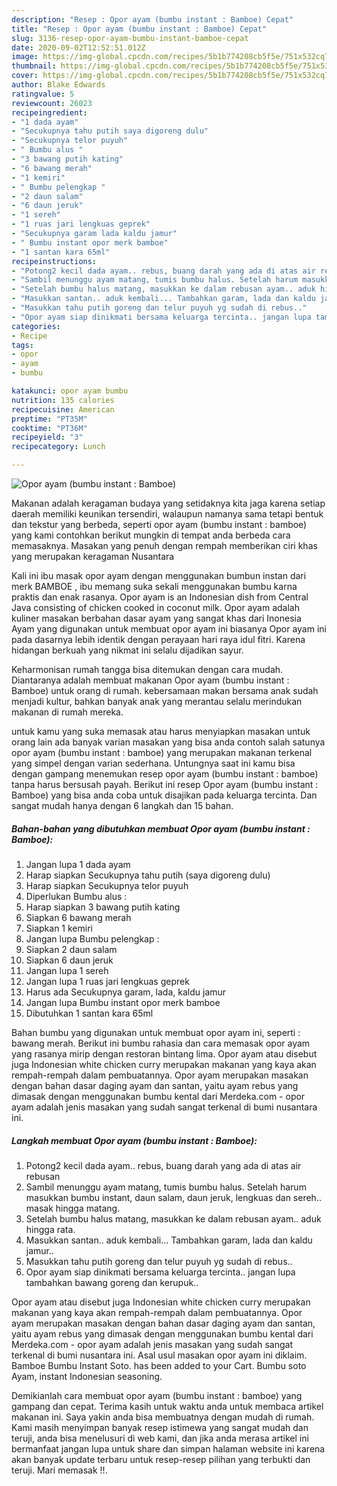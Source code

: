 ```yaml
---
description: "Resep : Opor ayam (bumbu instant : Bamboe) Cepat"
title: "Resep : Opor ayam (bumbu instant : Bamboe) Cepat"
slug: 3136-resep-opor-ayam-bumbu-instant-bamboe-cepat
date: 2020-09-02T12:52:51.012Z
image: https://img-global.cpcdn.com/recipes/5b1b774208cb5f5e/751x532cq70/opor-ayam-bumbu-instant-bamboe-foto-resep-utama.jpg
thumbnail: https://img-global.cpcdn.com/recipes/5b1b774208cb5f5e/751x532cq70/opor-ayam-bumbu-instant-bamboe-foto-resep-utama.jpg
cover: https://img-global.cpcdn.com/recipes/5b1b774208cb5f5e/751x532cq70/opor-ayam-bumbu-instant-bamboe-foto-resep-utama.jpg
author: Blake Edwards
ratingvalue: 5
reviewcount: 26023
recipeingredient:
- "1 dada ayam"
- "Secukupnya tahu putih saya digoreng dulu"
- "Secukupnya telor puyuh"
- " Bumbu alus "
- "3 bawang putih kating"
- "6 bawang merah"
- "1 kemiri"
- " Bumbu pelengkap "
- "2 daun salam"
- "6 daun jeruk"
- "1 sereh"
- "1 ruas jari lengkuas geprek"
- "Secukupnya garam lada kaldu jamur"
- " Bumbu instant opor merk bamboe"
- "1 santan kara 65ml"
recipeinstructions:
- "Potong2 kecil dada ayam.. rebus, buang darah yang ada di atas air rebusan"
- "Sambil menunggu ayam matang, tumis bumbu halus. Setelah harum masukkan bumbu instant, daun salam, daun jeruk, lengkuas dan sereh.. masak hingga matang."
- "Setelah bumbu halus matang, masukkan ke dalam rebusan ayam.. aduk hingga rata."
- "Masukkan santan.. aduk kembali... Tambahkan garam, lada dan kaldu jamur.."
- "Masukkan tahu putih goreng dan telur puyuh yg sudah di rebus.."
- "Opor ayam siap dinikmati bersama keluarga tercinta.. jangan lupa tambahkan bawang goreng dan kerupuk.."
categories:
- Recipe
tags:
- opor
- ayam
- bumbu

katakunci: opor ayam bumbu 
nutrition: 135 calories
recipecuisine: American
preptime: "PT35M"
cooktime: "PT36M"
recipeyield: "3"
recipecategory: Lunch

---
```



![Opor ayam (bumbu instant : Bamboe)](https://img-global.cpcdn.com/recipes/5b1b774208cb5f5e/751x532cq70/opor-ayam-bumbu-instant-bamboe-foto-resep-utama.jpg)

Makanan adalah keragaman budaya yang setidaknya kita jaga karena setiap daerah memiliki keunikan tersendiri, walaupun namanya sama tetapi bentuk dan tekstur yang berbeda, seperti opor ayam (bumbu instant : bamboe) yang kami contohkan berikut mungkin di tempat anda berbeda cara memasaknya. Masakan yang penuh dengan rempah memberikan ciri khas yang merupakan keragaman Nusantara

Kali ini ibu masak opor ayam dengan menggunakan bumbun instan dari merk BAMBOE , ibu memang suka sekali menggunakan bumbu karna praktis dan enak rasanya. Opor ayam is an Indonesian dish from Central Java consisting of chicken cooked in coconut milk. Opor ayam adalah kuliner masakan berbahan dasar ayam yang sangat khas dari Inonesia Ayam yang digunakan untuk membuat opor ayam ini biasanya Opor ayam ini pada dasarnya lebih identik dengan perayaan hari raya idul fitri. Karena hidangan berkuah yang nikmat ini selalu dijadikan sayur.

Keharmonisan rumah tangga bisa ditemukan dengan cara mudah. Diantaranya adalah membuat makanan Opor ayam (bumbu instant : Bamboe) untuk orang di rumah. kebersamaan makan bersama anak sudah menjadi kultur, bahkan banyak anak yang merantau selalu merindukan makanan di rumah mereka.

untuk kamu yang suka memasak atau harus menyiapkan masakan untuk orang lain ada banyak varian masakan yang bisa anda contoh salah satunya opor ayam (bumbu instant : bamboe) yang merupakan makanan terkenal yang simpel dengan varian sederhana. Untungnya saat ini kamu bisa dengan gampang menemukan resep opor ayam (bumbu instant : bamboe) tanpa harus bersusah payah.
Berikut ini resep Opor ayam (bumbu instant : Bamboe) yang bisa anda coba untuk disajikan pada keluarga tercinta. Dan sangat mudah hanya dengan 6 langkah dan 15 bahan.


<!--inarticleads1-->

##### Bahan-bahan yang dibutuhkan membuat Opor ayam (bumbu instant : Bamboe):

1. Jangan lupa 1 dada ayam
1. Harap siapkan Secukupnya tahu putih (saya digoreng dulu)
1. Harap siapkan Secukupnya telor puyuh
1. Diperlukan  Bumbu alus :
1. Harap siapkan 3 bawang putih kating
1. Siapkan 6 bawang merah
1. Siapkan 1 kemiri
1. Jangan lupa  Bumbu pelengkap :
1. Siapkan 2 daun salam
1. Siapkan 6 daun jeruk
1. Jangan lupa 1 sereh
1. Jangan lupa 1 ruas jari lengkuas geprek
1. Harus ada Secukupnya garam, lada, kaldu jamur
1. Jangan lupa  Bumbu instant opor merk bamboe
1. Dibutuhkan 1 santan kara 65ml


Bahan bumbu yang digunakan untuk membuat opor ayam ini, seperti : bawang merah. Berikut ini bumbu rahasia dan cara memasak opor ayam yang rasanya mirip dengan restoran bintang lima. Opor ayam atau disebut juga Indonesian white chicken curry merupakan makanan yang kaya akan rempah-rempah dalam pembuatannya. Opor ayam merupakan masakan dengan bahan dasar daging ayam dan santan, yaitu ayam rebus yang dimasak dengan menggunakan bumbu kental dari Merdeka.com - opor ayam adalah jenis masakan yang sudah sangat terkenal di bumi nusantara ini. 

<!--inarticleads2-->

##### Langkah membuat  Opor ayam (bumbu instant : Bamboe):

1. Potong2 kecil dada ayam.. rebus, buang darah yang ada di atas air rebusan
1. Sambil menunggu ayam matang, tumis bumbu halus. Setelah harum masukkan bumbu instant, daun salam, daun jeruk, lengkuas dan sereh.. masak hingga matang.
1. Setelah bumbu halus matang, masukkan ke dalam rebusan ayam.. aduk hingga rata.
1. Masukkan santan.. aduk kembali... Tambahkan garam, lada dan kaldu jamur..
1. Masukkan tahu putih goreng dan telur puyuh yg sudah di rebus..
1. Opor ayam siap dinikmati bersama keluarga tercinta.. jangan lupa tambahkan bawang goreng dan kerupuk..


Opor ayam atau disebut juga Indonesian white chicken curry merupakan makanan yang kaya akan rempah-rempah dalam pembuatannya. Opor ayam merupakan masakan dengan bahan dasar daging ayam dan santan, yaitu ayam rebus yang dimasak dengan menggunakan bumbu kental dari Merdeka.com - opor ayam adalah jenis masakan yang sudah sangat terkenal di bumi nusantara ini. Asal usul masakan opor ayam ini diklaim. Bamboe Bumbu Instant Soto. has been added to your Cart. Bumbu soto Ayam, instant Indonesian seasoning. 

Demikianlah cara membuat opor ayam (bumbu instant : bamboe) yang gampang dan cepat. Terima kasih untuk waktu anda untuk membaca artikel makanan ini. Saya yakin anda bisa membuatnya dengan mudah di rumah. Kami masih menyimpan banyak resep istimewa yang sangat mudah dan teruji, anda bisa menelusuri di web kami, dan jika anda merasa artikel ini bermanfaat jangan lupa untuk share dan simpan halaman website ini karena akan banyak update terbaru untuk resep-resep pilihan yang terbukti dan teruji. Mari memasak !!. 
